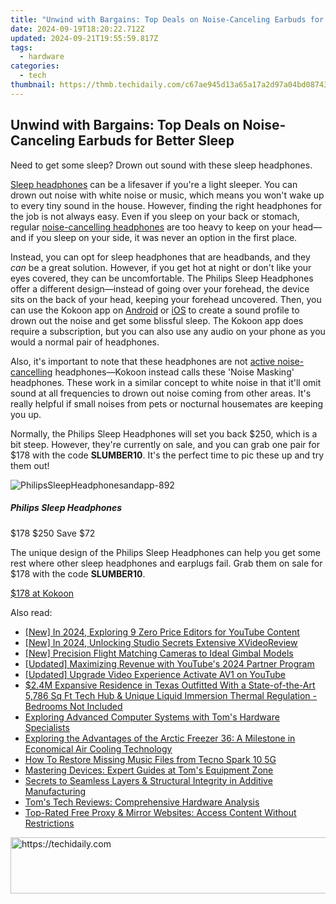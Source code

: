 ```yaml
---
title: "Unwind with Bargains: Top Deals on Noise-Canceling Earbuds for Better Sleep"
date: 2024-09-19T18:20:22.712Z
updated: 2024-09-21T19:55:59.817Z
tags:
  - hardware
categories:
  - tech
thumbnail: https://thmb.techidaily.com/c67ae945d13a65a17a2d97a04bd087435fddfcab73758269188b74f1d1383195.jpg
---
```


## Unwind with Bargains: Top Deals on Noise-Canceling Earbuds for Better Sleep

Need to get some sleep? Drown out sound with these sleep headphones.

[Sleep headphones](https://video-screen-grab.techidaily.com/new-in-2024-golden-geographies-revealed-the-best-map-locations/) can be a lifesaver if you're a light sleeper. You can drown out noise with white noise or music, which means you won't wake up to every tiny sound in the house. However, finding the right headphones for the job is not always easy. Even if you sleep on your back or stomach, regular [noise-cancelling headphones](https://unlock-android.techidaily.com/in-2024-how-to-reset-a-itel-a60-phone-that-is-locked-by-drfone-android/) are too heavy to keep on your head—and if you sleep on your side, it was never an option in the first place.

 Instead, you can opt for sleep headphones that are headbands, and they _can_ be a great solution. However, if you get hot at night or don't like your eyes covered, they can be uncomfortable. The Philips Sleep Headphones offer a different design—instead of going over your forehead, the device sits on the back of your head, keeping your forehead uncovered. Then, you can use the Kokoon app on [Android](https://www.anrdoezrs.net/links/3607085/type/dlg/sid/UUhtgUeUpU2003321/https://play.google.com/store/apps/details?id=io.kokoon.app.v2) or [iOS](https://apps.apple.com/vg/app/kokoon/id1533992618) to create a sound profile to drown out the noise and get some blissful sleep. The Kokoon app does require a subscription, but you can also use any audio on your phone as you would a normal pair of headphones.

 Also, it's important to note that these headphones are not [active noise-cancelling](https://facebook-clips.techidaily.com/updated-step-by-step-sharing-twitch-on-your-fb-page-for-2024/) headphones—Kokoon instead calls these 'Noise Masking' headphones. These work in a similar concept to white noise in that it'll omit sound at all frequencies to drown out noise coming from other areas. It's really helpful if small noises from pets or nocturnal housemates are keeping you up.

 Normally, the Philips Sleep Headphones will set you back $250, which is a bit steep. However, they're currently on sale, and you can grab one pair for $178 with the code **SLUMBER10**. It's the perfect time to pic these up and try them out!

![PhilipsSleepHeadphonesandapp-892](https://static1.howtogeekimages.com/wordpress/wp-content/uploads/2024/05/philipssleepheadphonesandapp-892.png) 

#####  Philips Sleep Headphones

$178 $250 Save $72 

The unique design of the Philips Sleep Headphones can help you get some rest where other sleep headphones and earplugs fail. Grab them on sale for $178 with the code **SLUMBER10**.

[$178 at Kokoon](https://sovrn.co/7mtascd)

<ins class="adsbygoogle"
     style="display:block"
     data-ad-format="autorelaxed"
     data-ad-client="ca-pub-7571918770474297"
     data-ad-slot="1223367746"></ins>

<ins class="adsbygoogle"
     style="display:block"
     data-ad-client="ca-pub-7571918770474297"
     data-ad-slot="8358498916"
     data-ad-format="auto"
     data-full-width-responsive="true"></ins>

<span class="atpl-alsoreadstyle">Also read:</span>
<div><ul>
<li><a href="https://youtube-webster.techidaily.com/n-2024-exploring-9-zero-price-editors-for-youtube-content/"><u>[New] In 2024, Exploring 9 Zero Price Editors for YouTube Content</u></a></li>
<li><a href="https://fox-cloud.techidaily.com/new-in-2024-unlocking-studio-secrets-extensive-xvideoreview/"><u>[New] In 2024, Unlocking Studio Secrets Extensive XVideoReview</u></a></li>
<li><a href="https://extra-guidance.techidaily.com/new-precision-flight-matching-cameras-to-ideal-gimbal-models/"><u>[New] Precision Flight Matching Cameras to Ideal Gimbal Models</u></a></li>
<li><a href="https://facebook-record-videos.techidaily.com/updated-maximizing-revenue-with-youtubes-2024-partner-program/"><u>[Updated] Maximizing Revenue with YouTube's 2024 Partner Program</u></a></li>
<li><a href="https://youtube-data.techidaily.com/ed-upgrade-video-experience-activate-av1-on-youtube/"><u>[Updated] Upgrade Video Experience Activate AV1 on YouTube</u></a></li>
<li><a href="https://hardware-tips.techidaily.com/24m-expansive-residence-in-texas-outfitted-with-a-state-of-the-art-5786-sq-ft-tech-hub-and-unique-liquid-immersion-thermal-regulation-bedrooms-not-included.5/"><u>$2.4M Expansive Residence in Texas Outfitted With a State-of-the-Art 5,786 Sq Ft Tech Hub & Unique Liquid Immersion Thermal Regulation - Bedrooms Not Included</u></a></li>
<li><a href="https://hardware-tips.techidaily.com/exploring-advanced-computer-systems-with-toms-hardware-specialists/"><u>Exploring Advanced Computer Systems with Tom's Hardware Specialists</u></a></li>
<li><a href="https://hardware-tips.techidaily.com/exploring-the-advantages-of-the-arctic-freezer-36-a-milestone-in-economical-air-cooling-technology/"><u>Exploring the Advantages of the Arctic Freezer 36: A Milestone in Economical Air Cooling Technology</u></a></li>
<li><a href="https://blog-min.techidaily.com/how-to-restore-missing-music-files-from-tecno-spark-10-5g-by-fonelab-android-recover-music/"><u>How To Restore Missing Music Files from Tecno Spark 10 5G</u></a></li>
<li><a href="https://hardware-tips.techidaily.com/mastering-devices-expert-guides-at-toms-equipment-zone/"><u>Mastering Devices: Expert Guides at Tom's Equipment Zone</u></a></li>
<li><a href="https://hardware-tips.techidaily.com/secrets-to-seamless-layers-and-structural-integrity-in-additive-manufacturing/"><u>Secrets to Seamless Layers & Structural Integrity in Additive Manufacturing</u></a></li>
<li><a href="https://hardware-tips.techidaily.com/toms-tech-reviews-comprehensive-hardware-analysis/"><u>Tom's Tech Reviews: Comprehensive Hardware Analysis</u></a></li>
<li><a href="https://discover-helper.techidaily.com/top-rated-free-proxy-and-mirror-websites-access-content-without-restrictions/"><u>Top-Rated Free Proxy & Mirror Websites: Access Content Without Restrictions</u></a></li>
</ul></div>

<!-- affiliate ads begin -->
<a href="https://appsumo.8odi.net/c/5597632/2049390/7443" target="_top" id="2049390">
  <img src="//a.impactradius-go.com/display-ad/7443-2049390" border="0" alt="https://techidaily.com" width="728" height="90"/>
</a>
<img height="0" width="0" src="https://appsumo.8odi.net/i/5597632/2049390/7443" style="position:absolute;visibility:hidden;" border="0" />
<!-- affiliate ads end -->

